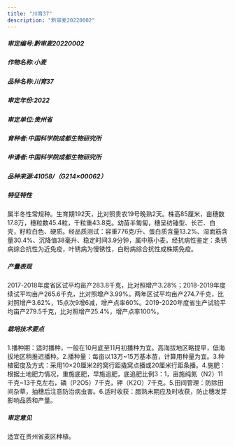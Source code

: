 ```yaml
---
title: "川育37"
description: "黔审麦20220002"
---
```

##### 审定编号:黔审麦20220002

##### 作物名称:小麦

##### 品种名称:川育37

##### 审定年份:2022

##### 审定单位:贵州省

##### 育种者:中国科学院成都生物研究所

##### 申请者:中国科学院成都生物研究所

##### 品种来源:41058/（G214×00062）

##### 特征特性
属半冬性常规种。生育期192天，比对照贵农19号晚熟2天。株高85厘米，亩穗数17.8万，穗粒数45.4粒，千粒重43.8克。幼苗半匍匐，穗呈纺锤型、长芒、白壳，籽粒白色、硬质。经品质测试：容重776克/升、蛋白质含量13.2%、湿面筋含量30.4%、沉降值38毫升、稳定时间3.9分钟，属中筋小麦。经抗病性鉴定：条锈病综合抗性为近免疫，叶锈病为慢锈性，白粉病综合抗性成株期免疫。

##### 产量表现
2017-2018年度省区试平均亩产283.8千克，比对照增产3.28%；2018-2019年度续试平均亩产265.6千克，比对照增产3.99%。两年区试平均亩产274.7千克，比对照增产3.62%，15点次9增6减，增产点率60%。2019-2020年度省生产试验平均亩产279.5千克，比对照增产25.4%，增产点率100%。

##### 栽培技术要点
1.播种期：适时播种，一般在10月底至11月初播种为宜。高海拔地区略提早，低海拔地区稍推迟播种。2.播种量：每亩以13万~15万基本苗，计算用种量为宜。3.种植密度及方式：采用10×20厘米2的窝行距撬窝点播或20厘米行距条播。4.施肥：根据土地肥力情况，重施底肥，早施追肥，底追肥比例3：1，亩施纯氮（N2）11千克~13千克左右，磷（P2O5）7千克，钾（K2O）7千克。5.田间管理：防除田间杂草，抽穗后注意防治病虫害。6.适时收获：腊熟末期应及时收获，防止穗发芽影响品质和产量。

##### 审定意见
适宜在贵州省麦区种植。 
